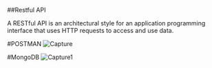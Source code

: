 ##Restful API

A RESTful API is an architectural style for an application programming interface that uses HTTP requests to access and use data.

#POSTMAN
![Capture](https://github.com/user-attachments/assets/aa6708c4-ca7f-4e7e-ac62-02d02c5a4f93)

#MongoDB
![Capture1](https://github.com/user-attachments/assets/32537fa2-3e61-4fb1-b462-2c1ca6c1a227)


